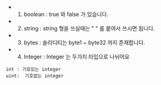 - 1. boolean : true 와 false 가 있습니다.
- 2. string : string 형을 쓰실때는 " " 를 붙여서 쓰시면 됩니다.
- 3. bytes : 솔리디티는 byte1 ~ byte32 까지 존재합니다. 
- 4. Integer : Integer 는 두가지 타입으로 나뉘어요
```
int : 기호있는 integer
uint:  기호없는 integer 
```